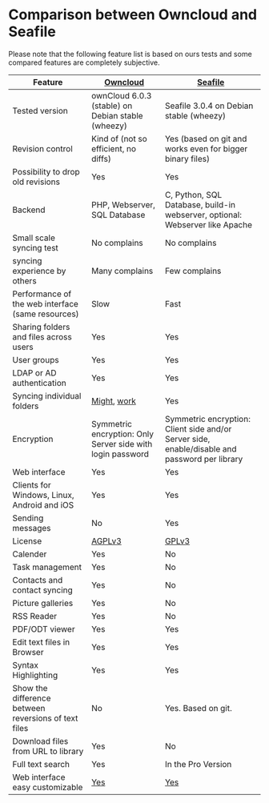 # Comparison between Owncloud and Seafile

Please note that the following feature list is based on ours tests and some compared features are completely subjective.

Feature                                              | [Owncloud](http://owncloud.org/)                                                                                | [Seafile](http://seafile.com/)
-------------                                        | -------------                                                                                                   | -------------
Tested version                                       | ownCloud 6.0.3 (stable) on Debian stable (wheezy)                                                               | Seafile 3.0.4 on Debian stable (wheezy)
Revision control                                     | Kind of (not so efficient, no diffs)                                                                            | Yes (based on git and works even for bigger binary files)
Possibility to drop old revisions                    | Yes                                                                                                             | Yes
Backend                                              | PHP, Webserver, SQL Database                                                                                    | C, Python, SQL Database, build-in webserver, optional: Webserver like Apache
Small scale syncing test                             | No complains                                                                                                    | No complains
syncing experience by others                         | Many complains                                                                                                  | Few complains
Performance of the web interface (same resources)    | Slow                                                                                                            | Fast
Sharing folders and files across users               | Yes                                                                                                             | Yes
User groups                                          | Yes                                                                                                             | Yes
LDAP or AD authentication                            | Yes                                                                                                             | Yes
Syncing individual folders                           | [Might](https://github.com/owncloud/mirall/issues/1021), [work](https://github.com/owncloud/mirall/issues/1390) | Yes
Encryption                                           | Symmetric encryption: Only Server side with login password                                                      | Symmetric encryption: Client side and/or Server side, enable/disable and password per library
Web interface                                        | Yes                                                                                                             | Yes
Clients for Windows, Linux, Android and iOS          | Yes                                                                                                             | Yes
Sending messages                                     | No                                                                                                              | Yes
License                                              | [AGPLv3](https://de.wikipedia.org/wiki/GNU_Affero_General_Public_License)                                       | [GPLv3](https://de.wikipedia.org/wiki/GNU_General_Public_License)
Calender                                             | Yes                                                                                                             | No
Task management                                      | Yes                                                                                                             | No
Contacts and contact syncing                         | Yes                                                                                                             | No
Picture galleries                                    | Yes                                                                                                             | No
RSS Reader                                           | Yes                                                                                                             | No
PDF/ODT viewer                                       | Yes                                                                                                             | Yes
Edit text files in Browser                           | Yes                                                                                                             | Yes
Syntax Highlighting                                  | Yes                                                                                                             | Yes
Show the difference between reversions of text files | No                                                                                                              | Yes. Based on git.
Download files from URL to library                   | Yes                                                                                                             | No
Full text search                                     | Yes                                                                                                             | In the Pro Version
Web interface easy customizable                      | [Yes](http://owncloud.org/theming/)                                                                             | [Yes](https://github.com/haiwen/seafile/wiki/Seahub-customization)
